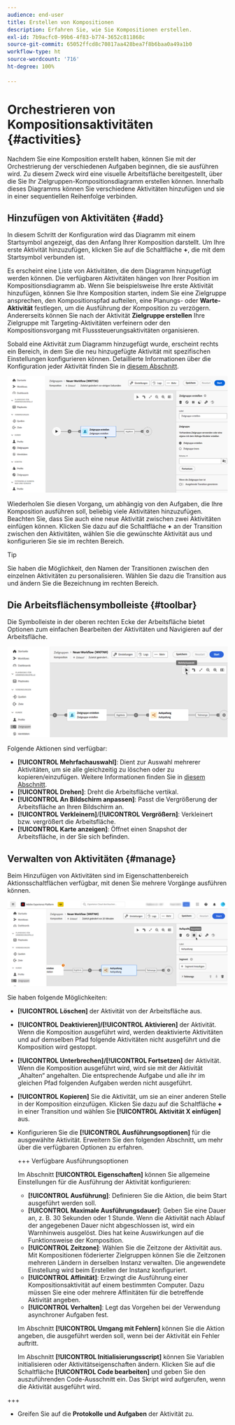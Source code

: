 ```yaml
---
audience: end-user
title: Erstellen von Kompositionen
description: Erfahren Sie, wie Sie Kompositionen erstellen.
exl-id: 7b9acfc0-99b6-4f83-b774-3652c811868c
source-git-commit: 65052ffcd8c70817aa428bea7f8b6baa0a49a1b0
workflow-type: ht
source-wordcount: '716'
ht-degree: 100%

---
```


# Orchestrieren von Kompositionsaktivitäten {#activities}

Nachdem Sie eine Komposition erstellt haben, können Sie mit der Orchestrierung der verschiedenen Aufgaben beginnen, die sie ausführen wird. Zu diesem Zweck wird eine visuelle Arbeitsfläche bereitgestellt, über die Sie Ihr Zielgruppen-Kompositionsdiagramm erstellen können. Innerhalb dieses Diagramms können Sie verschiedene Aktivitäten hinzufügen und sie in einer sequentiellen Reihenfolge verbinden.

## Hinzufügen von Aktivitäten {#add}

In diesem Schritt der Konfiguration wird das Diagramm mit einem Startsymbol angezeigt, das den Anfang Ihrer Komposition darstellt. Um Ihre erste Aktivität hinzuzufügen, klicken Sie auf die Schaltfläche **+**, die mit dem Startsymbol verbunden ist.

Es erscheint eine Liste von Aktivitäten, die dem Diagramm hinzugefügt werden können. Die verfügbaren Aktivitäten hängen von Ihrer Position im Kompositionsdiagramm ab. Wenn Sie beispielsweise Ihre erste Aktivität hinzufügen, können Sie Ihre Komposition starten, indem Sie eine Zielgruppe ansprechen, den Kompositionspfad aufteilen, eine Planungs- oder **Warte-Aktivität** festlegen, um die Ausführung der Komposition zu verzögern. Andererseits können Sie nach der Aktivität **Zielgruppe erstellen** Ihre Zielgruppe mit Targeting-Aktivitäten verfeinern oder den Kompositionsvorgang mit Flusssteuerungsaktivitäten organisieren.

Sobald eine Aktivität zum Diagramm hinzugefügt wurde, erscheint rechts ein Bereich, in dem Sie die neu hinzugefügte Aktivität mit spezifischen Einstellungen konfigurieren können. Detaillierte Informationen über die Konfiguration jeder Aktivität finden Sie in [diesem Abschnitt](activities/about-activities.md).

![](assets/composition-create-add.png)

Wiederholen Sie diesen Vorgang, um abhängig von den Aufgaben, die Ihre Komposition ausführen soll, beliebig viele Aktivitäten hinzuzufügen. Beachten Sie, dass Sie auch eine neue Aktivität zwischen zwei Aktivitäten einfügen können. Klicken Sie dazu auf die Schaltfläche **+** an der Transition zwischen den Aktivitäten, wählen Sie die gewünschte Aktivität aus und konfigurieren Sie sie im rechten Bereich.

>[!TIP]
>
>Sie haben die Möglichkeit, den Namen der Transitionen zwischen den einzelnen Aktivitäten zu personalisieren. Wählen Sie dazu die Transition aus und ändern Sie die Bezeichnung im rechten Bereich.

## Die Arbeitsflächensymbolleiste {#toolbar}

Die Symbolleiste in der oberen rechten Ecke der Arbeitsfläche bietet Optionen zum einfachen Bearbeiten der Aktivitäten und Navigieren auf der Arbeitsfläche.

![](assets/canvas-toolbar.png)

Folgende Aktionen sind verfügbar: 

* **[!UICONTROL Mehrfachauswahl]**: Dient zur Auswahl mehrerer Aktivitäten, um sie alle gleichzeitig zu löschen oder zu kopieren/einzufügen. Weitere Informationen finden Sie in [diesem Abschnitt](#copy).
* **[!UICONTROL Drehen]**: Dreht die Arbeitsfläche vertikal.
* **[!UICONTROL An Bildschirm anpassen]**: Passt die Vergrößerung der Arbeitsfläche an Ihren Bildschirm an.
* **[!UICONTROL Verkleinern]**/**[!UICONTROL Vergrößern]**: Verkleinert bzw. vergrößert die Arbeitsfläche.
* **[!UICONTROL Karte anzeigen]**: Öffnet einen Snapshot der Arbeitsfläche, in der Sie sich befinden.

## Verwalten von Aktivitäten {#manage}

Beim Hinzufügen von Aktivitäten sind im Eigenschattenbereich Aktionsschaltflächen verfügbar, mit denen Sie mehrere Vorgänge ausführen können. 

![](assets/activity-actions.png)

Sie haben folgende Möglichkeiten:

* **[!UICONTROL Löschen]** der Aktivität von der Arbeitsfläche aus.
* **[!UICONTROL Deaktivieren]/[!UICONTROL Aktivieren]** der Aktivität. Wenn die Komposition ausgeführt wird, werden deaktivierte Aktivitäten und auf demselben Pfad folgende Aktivitäten nicht ausgeführt und die Komposition wird gestoppt.
* **[!UICONTROL Unterbrechen]/[!UICONTROL Fortsetzen]** der Aktivität. Wenn die Komposition ausgeführt wird, wird sie mit der Aktivität „Ahalten“ angehalten. Die entsprechende Aufgabe und alle ihr im gleichen Pfad folgenden Aufgaben werden nicht ausgeführt.
* **[!UICONTROL Kopieren]** Sie die Aktivität, um sie an einer anderen Stelle in der Komposition einzufügen. Klicken Sie dazu auf die Schaltfläche **+** in einer Transition und wählen Sie **[!UICONTROL Aktivität X einfügen]** aus.<!-- cannot copy multiple activities ? cannot paste in another composition?-->
* Konfigurieren Sie die **[!UICONTROL Ausführungsoptionen]** für die ausgewählte Aktivität. Erweitern Sie den folgenden Abschnitt, um mehr über die verfügbaren Optionen zu erfahren.

  +++ Verfügbare Ausführungsoptionen

  Im Abschnitt **[!UICONTROL Eigenschaften]** können Sie allgemeine Einstellungen für die Ausführung der Aktivität konfigurieren:

   * **[!UICONTROL Ausführung]**: Definieren Sie die Aktion, die beim Start ausgeführt werden soll.
   * **[!UICONTROL Maximale Ausführungsdauer]**: Geben Sie eine Dauer an, z. B. 30 Sekunden oder 1 Stunde. Wenn die Aktivität nach Ablauf der angegebenen Dauer nicht abgeschlossen ist, wird ein Warnhinweis ausgelöst. Dies hat keine Auswirkungen auf die Funktionsweise der Komposition.
   * **[!UICONTROL Zeitzone]**: Wählen Sie die Zeitzone der Aktivität aus. Mit Kompositionen föderierter Zielgruppen können Sie die Zeitzonen mehreren Ländern in derselben Instanz verwalten. Die angewendete Einstellung wird beim Erstellen der Instanz konfiguriert.
   * **[!UICONTROL Affinität]**: Erzwingt die Ausführung einer Kompositionsaktivität auf einem bestimmten Computer. Dazu müssen Sie eine oder mehrere Affinitäten für die betreffende Aktivität angeben.
   * **[!UICONTROL Verhalten]**: Legt das Vorgehen bei der Verwendung asynchroner Aufgaben fest.

  Im Abschnitt **[!UICONTROL Umgang mit Fehlern]** können Sie die Aktion angeben, die ausgeführt werden soll, wenn bei der Aktivität ein Fehler auftritt.

  Im Abschnitt **[!UICONTROL Initialisierungsscript]** können Sie Variablen initialisieren oder Aktivitätseigenschaften ändern. Klicken Sie auf die Schaltfläche **[!UICONTROL Code bearbeiten]** und geben Sie den auszuführenden Code-Ausschnitt ein. Das Skript wird aufgerufen, wenn die Aktivität ausgeführt wird. 

+++

* Greifen Sie auf die **Protokolle und Aufgaben** der Aktivität zu.
